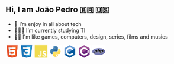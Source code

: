## Hi, I am João Pedro 🇧🇷 🇺🇸

- 👀 I’m enjoy in all about tech
- 🧑🏻‍💻 I’m currently studying TI 
- 💪🏼 I'm like games, computers, design, series, films and musics

<div style="display: inline_block">
  <img align="center" alt="joao.html" width="35" src="https://raw.githubusercontent.com/devicons/devicon/master/icons/html5/html5-original.svg">
  <img align="center" alt="joao.css" width="35" src="https://raw.githubusercontent.com/devicons/devicon/master/icons/css3/css3-original.svg">
  <img align="center" alt="joao.js" width="35" src="https://raw.githubusercontent.com/devicons/devicon/master/icons/javascript/javascript-plain.svg">
  <img align="center" alt="joao.python" width="35" src="https://raw.githubusercontent.com/devicons/devicon/master/icons/python/python-original.svg">
  <img align="center" alt="joao.c" width="35" src="https://raw.githubusercontent.com/devicons/devicon/master/icons/c/c-original.svg">
  <img align="center" alt="joao.c#" width="35" src="https://raw.githubusercontent.com/devicons/devicon/master/icons/csharp/csharp-original.svg">
  <img align="center" alt="joao.php" width="35" src="https://raw.githubusercontent.com/devicons/devicon/master/icons/php/php-original.svg">
</div>
